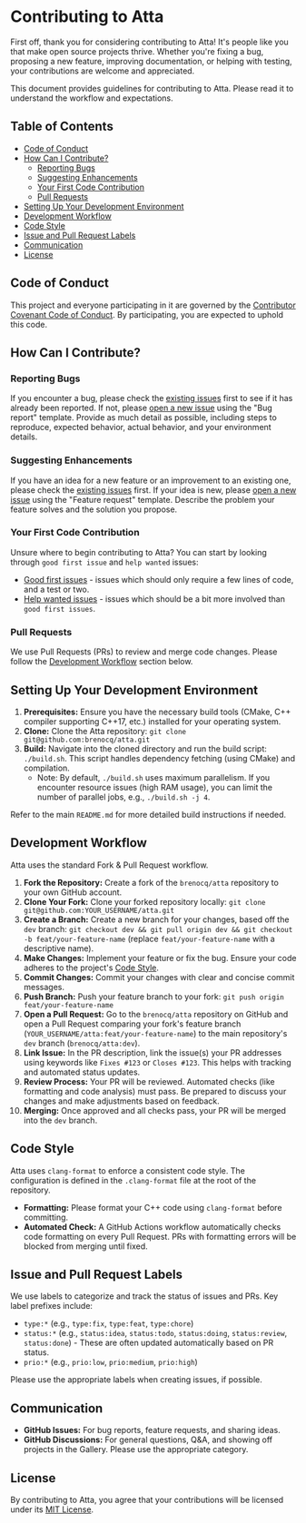 # Contributing to Atta

First off, thank you for considering contributing to Atta! It's people like you that make open source projects thrive. Whether you're fixing a bug, proposing a new feature, improving documentation, or helping with testing, your contributions are welcome and appreciated.

This document provides guidelines for contributing to Atta. Please read it to understand the workflow and expectations.

## Table of Contents

- [Code of Conduct](#code-of-conduct)
- [How Can I Contribute?](#how-can-i-contribute)
  - [Reporting Bugs](#reporting-bugs)
  - [Suggesting Enhancements](#suggesting-enhancements)
  - [Your First Code Contribution](#your-first-code-contribution)
  - [Pull Requests](#pull-requests)
- [Setting Up Your Development Environment](#setting-up-your-development-environment)
- [Development Workflow](#development-workflow)
- [Code Style](#code-style)
- [Issue and Pull Request Labels](#issue-and-pull-request-labels)
- [Communication](#communication)
- [License](#license)

## Code of Conduct

This project and everyone participating in it are governed by the [Contributor Covenant Code of Conduct](CODE_OF_CONDUCT.md). By participating, you are expected to uphold this code.

## How Can I Contribute?

### Reporting Bugs

If you encounter a bug, please check the [existing issues](https://github.com/brenocq/atta/issues) first to see if it has already been reported. If not, please [open a new issue](https://github.com/brenocq/atta/issues/new/choose) using the "Bug report" template. Provide as much detail as possible, including steps to reproduce, expected behavior, actual behavior, and your environment details.

### Suggesting Enhancements

If you have an idea for a new feature or an improvement to an existing one, please check the [existing issues](https://github.com/brenocq/atta/issues) first. If your idea is new, please [open a new issue](https://github.com/brenocq/atta/issues/new/choose) using the "Feature request" template. Describe the problem your feature solves and the solution you propose.

### Your First Code Contribution

Unsure where to begin contributing to Atta? You can start by looking through `good first issue` and `help wanted` issues:

* [Good first issues](https://github.com/brenocq/atta/labels/comment%3Agood-first-issue) - issues which should only require a few lines of code, and a test or two.
* [Help wanted issues](https://github.com/brenocq/atta/labels/comment%3Ahelp-wanted) - issues which should be a bit more involved than `good first issues`.

### Pull Requests

We use Pull Requests (PRs) to review and merge code changes. Please follow the [Development Workflow](#development-workflow) section below.

## Setting Up Your Development Environment

1.  **Prerequisites:** Ensure you have the necessary build tools (CMake, C++ compiler supporting C++17, etc.) installed for your operating system.
2.  **Clone:** Clone the Atta repository: `git clone git@github.com:brenocq/atta.git`
3.  **Build:** Navigate into the cloned directory and run the build script: `./build.sh`. This script handles dependency fetching (using CMake) and compilation.
    * Note: By default, `./build.sh` uses maximum parallelism. If you encounter resource issues (high RAM usage), you can limit the number of parallel jobs, e.g., `./build.sh -j 4`.

Refer to the main `README.md` for more detailed build instructions if needed.

## Development Workflow

Atta uses the standard Fork & Pull Request workflow.

1.  **Fork the Repository:** Create a fork of the `brenocq/atta` repository to your own GitHub account.
2.  **Clone Your Fork:** Clone your forked repository locally: `git clone git@github.com:YOUR_USERNAME/atta.git`
3.  **Create a Branch:** Create a new branch for your changes, based off the `dev` branch: `git checkout dev && git pull origin dev && git checkout -b feat/your-feature-name` (replace `feat/your-feature-name` with a descriptive name).
4.  **Make Changes:** Implement your feature or fix the bug. Ensure your code adheres to the project's [Code Style](#code-style).
5.  **Commit Changes:** Commit your changes with clear and concise commit messages.
6.  **Push Branch:** Push your feature branch to your fork: `git push origin feat/your-feature-name`
7.  **Open a Pull Request:** Go to the `brenocq/atta` repository on GitHub and open a Pull Request comparing your fork's feature branch (`YOUR_USERNAME/atta:feat/your-feature-name`) to the main repository's `dev` branch (`brenocq/atta:dev`).
8.  **Link Issue:** In the PR description, link the issue(s) your PR addresses using keywords like `Fixes #123` or `Closes #123`. This helps with tracking and automated status updates.
9.  **Review Process:** Your PR will be reviewed. Automated checks (like formatting and code analysis) must pass. Be prepared to discuss your changes and make adjustments based on feedback.
10. **Merging:** Once approved and all checks pass, your PR will be merged into the `dev` branch.

## Code Style

Atta uses `clang-format` to enforce a consistent code style. The configuration is defined in the `.clang-format` file at the root of the repository.

* **Formatting:** Please format your C++ code using `clang-format` before committing.
* **Automated Check:** A GitHub Actions workflow automatically checks code formatting on every Pull Request. PRs with formatting errors will be blocked from merging until fixed.

## Issue and Pull Request Labels

We use labels to categorize and track the status of issues and PRs. Key label prefixes include:

* `type:*` (e.g., `type:fix`, `type:feat`, `type:chore`)
* `status:*` (e.g., `status:idea`, `status:todo`, `status:doing`, `status:review`, `status:done`) - These are often updated automatically based on PR status.
* `prio:*` (e.g., `prio:low`, `prio:medium`, `prio:high`)

Please use the appropriate labels when creating issues, if possible.

## Communication

* **GitHub Issues:** For bug reports, feature requests, and sharing ideas.
* **GitHub Discussions:** For general questions, Q&A, and showing off projects in the Gallery. Please use the appropriate category.

## License

By contributing to Atta, you agree that your contributions will be licensed under its [MIT License](LICENSE).
